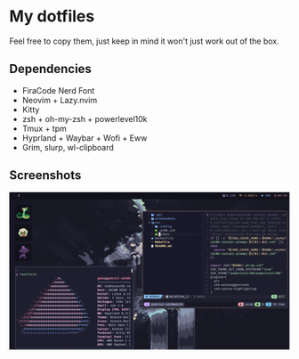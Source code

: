 # My dotfiles

Feel free to copy them, just keep in mind it won't just work out of the box.

## Dependencies

* FiraCode Nerd Font
* Neovim + Lazy.nvim
* Kitty
* zsh + oh-my-zsh + powerlevel10k
* Tmux + tpm
* Hyprland + Waybar + Wofi + Eww
* Grim, slurp, wl-clipboard

## Screenshots

![Desktop](./screenshots/screenshot-2025-09-28-181100.png)
